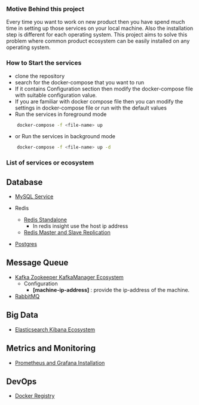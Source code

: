 ### Motive Behind this project

 Every time you want to work on new product then you have spend much time in setting up those services on your local machine.
Also the installation step is different for each operating system. 
This project aims to solve this problem where common product ecosystem can be easily installed on any operating system.

### How to Start the services

- clone the repository
- search for the docker-compose that you want to run
- If it contains Configuration section then modify the docker-compose file with suitable configuration value.
- If you are familiar with docker compose file then you can modify the settings in docker-compose file or run with the default values
- Run the services in foreground mode

```bash
    docker-compose -f <file-name> up 
```

- or Run the services in background mode

```bash
    docker-compose -f <file-name> up -d
```

### List of services or ecosystem


## Database

- [MySQL Service](https://github.com/self-tuts/awesome-docker-compose/blob/master/mysql/mysql-5.7-docker-compose.yml)
- Redis
  - [Redis Standalone](https://github.com/self-tuts/awesome-docker-compose/blob/master/redis/redis-docker-compose.yml)
    - In redis insight use the host ip address
  - [Redis Master and Slave Replication](https://github.com/self-tuts/awesome-docker-compose/blob/master/redis/redis-master-slave-replication-docker-compose.yml)

- [Postgres](https://github.com/self-tuts/awesome-docker-compose/blob/master/database/postgres/postgres.yml)


## Message Queue

- [Kafka Zookeeper KafkaManager Ecosystem](https://github.com/self-tuts/awesome-docker-compose/blob/master/ecosystem/kafka-zookeeper-kafkamanager-docker-compose.yml)
  - Configuration
    - **[machine-ip-address]** : provide the ip-address of the machine.
- [RabbitMQ](https://github.com/self-tuts/awesome-docker-compose/blob/master/rabbitmq/rabbitmq-docker-compose.yml)

## Big Data

- [Elasticsearch Kibana Ecosystem](https://github.com/self-tuts/awesome-docker-compose/blob/master/ecosystem/elasticsearch-kibana-docker-compose.yml)


## Metrics and Monitoring
- [Prometheus and Grafana Installation](https://github.com/self-tuts/awesome-docker-compose/blob/master/prometheus/prometheus-grafana.yml)

## DevOps

- [Docker Registry](https://github.com/self-tuts/awesome-docker-compose/blob/master/docker-registry/docker-registry-compose.yml)


